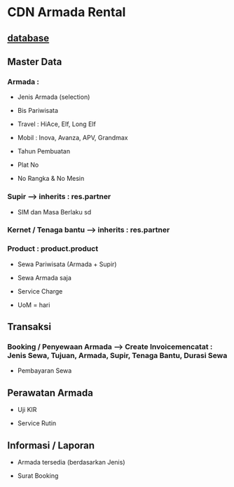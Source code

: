 # CDN Armada Rental 
## [database](https://drive.google.com/drive/folders/1Z-ypLgJ2T4i7Lo7Mz6paKM47maQ1jrlY?usp=sharing)

## Master Data

### Armada :

- Jenis Armada (selection)

- Bis Pariwisata

- Travel : HiAce, Elf, Long Elf

- Mobil : Inova, Avanza, APV, Grandmax

- Tahun Pembuatan

- Plat No

- No Rangka & No Mesin

### Supir --> inherits : res.partner

- SIM dan Masa Berlaku sd

### Kernet / Tenaga bantu  --> inherits : res.partner

### Product : product.product

- Sewa Pariwisata (Armada + Supir)

- Sewa Armada saja

- Service Charge

- UoM = hari

## Transaksi

### Booking / Penyewaan Armada --> Create Invoicemencatat : Jenis Sewa, Tujuan, Armada, Supir, Tenaga Bantu, Durasi Sewa

- Pembayaran Sewa

## Perawatan Armada

- Uji KIR

- Service Rutin

## Informasi / Laporan

- Armada tersedia (berdasarkan Jenis)

- Surat Booking
